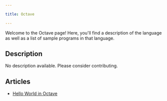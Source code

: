 ```yaml
---

title: Octave

---
```


Welcome to the Octave page! Here, you'll find a description of the language as well as a list of sample programs in that language.

## Description

No description available. Please consider contributing.

## Articles

- [Hello World in Octave](https://sampleprograms.io/projects/hello-world/octave)
